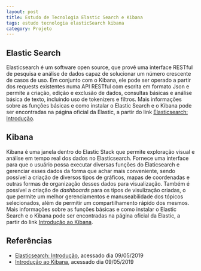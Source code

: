 ```yaml
---
layout: post
title: Estudo de Tecnologia Elastic Search e Kibana
tags: estudo tecnologia elasticSearch kibana
category: Projeto
---
```


## Elastic Search
Elasticsearch é um software open source, que provê uma interface RESTful de pesquisa e análise de dados capaz de solucionar um número crescente de casos de uso.
Em conjunto com o Kibana, ele pode ser operado a partir dos requests existentes numa API RESTful com escrita em formato Json e permite a criação, edição e exclusão de dados, consultas básicas e análise básica de texto, incluindo uso de tokenizers e filtros.
Mais informações sobre as funções básicas e como instalar o Elastic Search e o Kibana pode ser encontradas na página oficial da Elastic, a partir do link [Elasticsearch: Introdução](https://www.elastic.co/pt/webinars/getting-started-elasticsearch?elektra=home&amp;storm=banner).

<!--more-->

## Kibana
Kibana é uma janela dentro do Elastic Stack que permite exploração visual e análise em tempo real dos dados no Elasticsearch. Fornece uma interface para que o usuário possa executar diversas funções do Elaticsearch e gerenciar esses dados da forma que achar mais conveniente, sendo possível a criação de diversos tipos de gráficos, mapas de coordenadas e outras formas de organização desses dados para visualização. Também é possível a criação de _dashboards_ para os tipos de visulização criadas, o que permite um melhor gerenciamentos e manuseabilidade dos tópicos selecionados, além de permitir um compartilhamento rápido dos mesmos.
Mais informações sobre as funções básicas e como instalar o Elastic Search e o Kibana pode ser encontradas na página oficial da Elastic, a partir do link [Introdução ao Kibana](https://www.elastic.co/pt/webinars/getting-started-kibana?baymax=rtp&elektra=products&storm=kibana&iesrc=ctr).


## Referências
* [Elasticsearch: Introdução](https://www.elastic.co/pt/webinars/getting-started-elasticsearch?elektra=home&amp&storm=banner), acessado dia 09/05/2019
* [Introdução ao Kibana](https://www.elastic.co/pt/webinars/getting-started-kibana?baymax=rtp&elektra=products&storm=kibana&iesrc=ctr), acessado dia 09/05/2019